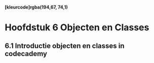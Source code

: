 #### [kleurcode]rgba(194,67, 74,1)

#  Hoofdstuk 6 Objecten en Classes

## 6.1 Introductie objecten en classes in __codecademy__

